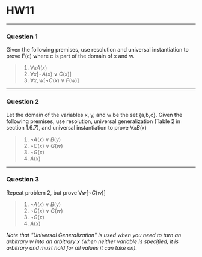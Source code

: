 # HW11
---
### Question 1

Given the following premises, use resolution and universal instantiation to prove F(c) where c is part of the domain of x and w.

> 1) $\forall x A (x)$
> 2) $\forall x [\lnot A (x) \lor C (x)]$
> 3) $\forall x,w [\lnot C (x) \lor F (w)]$

---
### Question 2

Let the domain of the variables x, y, and w be the set {a,b,c}. Given the following premises, use resolution, universal generalization (Table 2 in section 1.6.7), and universal instantiation to prove $\forall x B(x)$ 

> 1) $\lnot A(x) \lor B(y)$
> 2) $\lnot C(x) \lor G(w)$
> 3) $\lnot G(x)$
> 4) $A(x)$

---
### Question 3

Repeat problem 2, but prove $\forall w  [\lnot C(w)]$

> 1) $\lnot A(x) \lor B(y)$
> 2) $\lnot C(x) \lor G(w)$
> 3) $\lnot G(x)$
> 4) $A(x)$

*Note that "Universal Generalization" is used when you need to turn an arbitrary w into an arbitrary x (when neither variable is specified, it is arbitrary and must hold for all values it can take on).*
